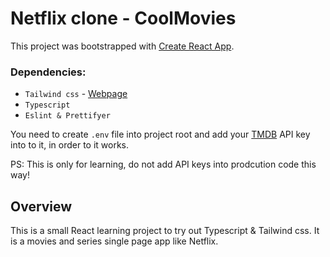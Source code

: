 # Netflix clone - CoolMovies

This project was bootstrapped with [Create React App](https://github.com/facebook/create-react-app).

### Dependencies:

- `Tailwind css` - [Webpage](https://tailwindcss.com/)
- `Typescript`
- `Eslint & Prettifyer`

You need to create `.env` file into project root and add your [TMDB](https://www.themoviedb.org/) API key into to it, in order to it works.

PS: This is only for learning, do not add API keys into prodcution code this way!

## Overview

This is a small React learning project to try out Typescript & Tailwind css. It is a movies and series single page app like Netflix.